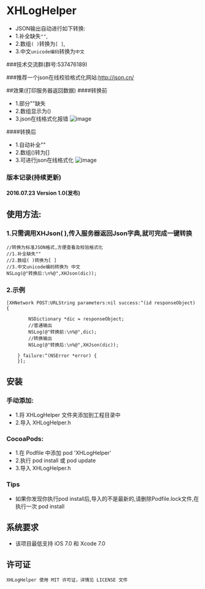 # XHLogHelper
* JSON输出自动进行如下转换:<br>
* 1.补全缺失`""`,
* 2.数组`( )`转换为`[ ]`,
* 3.中文`unicode编码`转换为`中文`

###技术交流群(群号:537476189)

###推荐一个json在线校验格式化网站:http://json.cn/

##效果(打印服务器返回数据)
####转换前
*    1.部分""缺失
*    2.数组显示为() 
*    3.json在线格式化报错
![image](http://d3.freep.cn/3tb_160723145837gsc9569478.png)

####转换后
*    1.自动补全"" 
*    2.数组()转为[] 
*    3.可进行json在线格式化
![image](http://d3.freep.cn/3tb_1607231458376bo0569478.png)

### 版本记录(持续更新)

#### 2016.07.23  Version 1.0(发布)

## 使用方法:
### 1.只需调用XHJson( ),传入服务器返回Json字典,就可完成一键转换
```objc
//转换为标准JSON格式,方便查看及校验格式化
//1.补全缺失""
//2.数组( )转换为[ ]
//3.中文unicode编码转换为 中文
NSLog(@"转换后:\n%@",XHJson(dic));
```
### 2.示例
```objc
[XHNetwork POST:URLString parameters:nil success:^(id responseObject) {
       
        NSDictionary *dic = responseObject;
        //普通输出
        NSLog(@"转换前:\n%@",dic);
        //转换输出
        NSLog(@"转换后:\n%@",XHJson(dic));

    } failure:^(NSError *error) { 
    }];
```
##  安装
### 手动添加:<br>
*   1.将 XHLogHelper 文件夹添加到工程目录中<br>
*   2.导入 XHLogHelper.h

### CocoaPods:<br>
*   1.在 Podfile 中添加 pod 'XHLogHelper'<br>
*   2.执行 pod install 或 pod update<br>
*   3.导入 XHLogHelper.h

### Tips
*	如果你发现你执行pod install后,导入的不是最新的,请删除Podfile.lock文件,在执行一次 pod install

##  系统要求
*   该项目最低支持 iOS 7.0 和 Xcode 7.0

##  许可证
    XHLogHelper 使用 MIT 许可证，详情见 LICENSE 文件
